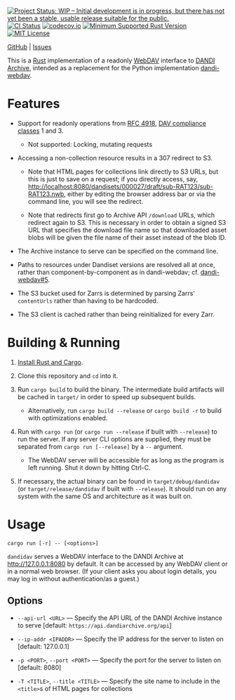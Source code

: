 [![Project Status: WIP – Initial development is in progress, but there has not yet been a stable, usable release suitable for the public.](https://www.repostatus.org/badges/latest/wip.svg)](https://www.repostatus.org/#wip)
[![CI Status](https://github.com/jwodder/dandidav/actions/workflows/test.yml/badge.svg)](https://github.com/jwodder/dandidav/actions/workflows/test.yml)
[![codecov.io](https://codecov.io/gh/jwodder/dandidav/branch/master/graph/badge.svg)](https://codecov.io/gh/jwodder/dandidav)
[![Minimum Supported Rust Version](https://img.shields.io/badge/MSRV-1.70-orange)](https://www.rust-lang.org)
[![MIT License](https://img.shields.io/github/license/jwodder/dandidav.svg)](https://opensource.org/licenses/MIT)

[GitHub](https://github.com/jwodder/dandidav) | [Issues](https://github.com/jwodder/dandidav/issues)

This is a [Rust](https://www.rust-lang.org) implementation of a readonly
[WebDAV](https://webdav.org) interface to [DANDI
Archive](https://dandiarchive.org), intended as a replacement for the Python
implementation [dandi-webdav](https://github.com/dandi/dandi-webdav).

Features
========

- Support for readonly operations from [RFC
  4918](http://www.webdav.org/specs/rfc4918.html), [DAV compliance
  classes](http://www.webdav.org/specs/rfc4918.html#dav.compliance.classes) 1
  and 3.
    - Not supported: Locking, mutating requests

- Accessing a non-collection resource results in a 307 redirect to S3.

    - Note that HTML pages for collections link directly to S3 URLs, but this
      is just to save on a request; if you directly access, say,
      <http://localhost:8080/dandisets/000027/draft/sub-RAT123/sub-RAT123.nwb>,
      either by editing the browser address bar or via the command line, you
      will see the redirect.

    - Note that redirects first go to Archive API `/download` URLs, which
      redirect again to S3.  This is necessary in order to obtain a signed S3
      URL that specifies the download file name so that downloaded asset blobs
      will be given the file name of their asset instead of the blob ID.

- The Archive instance to serve can be specified on the command line.

- Paths to resources under Dandiset versions are resolved all at once, rather
  than component-by-component as in dandi-webdav; cf.
  [dandi-webdav#5](https://github.com/dandi/dandi-webdav/issues/5).

- The S3 bucket used for Zarrs is determined by parsing Zarrs' `contentUrls`
  rather than having to be hardcoded.

- The S3 client is cached rather than being reinitialized for every Zarr.


Building & Running
==================

1. [Install Rust and Cargo](https://www.rust-lang.org/tools/install).

2. Clone this repository and `cd` into it.

3. Run `cargo build` to build the binary.  The intermediate build artifacts
   will be cached in `target/` in order to speed up subsequent builds.

    - Alternatively, run `cargo build --release` or `cargo build -r` to build
      with optimizations enabled.

4. Run with `cargo run` (or `cargo run --release` if built with `--release`) to
   run the server.  If any server CLI options are supplied, they must be
   separated from `cargo run [--release]` by a `--` argument.

    - The WebDAV server will be accessible for as long as the program is left
      running.  Shut it down by hitting Ctrl-C.

5. If necessary, the actual binary can be found in `target/debug/dandidav` (or
   `target/release/dandidav` if built with `--release`).  It should run on any
   system with the same OS and architecture as it was built on.


Usage
=====

    cargo run [-r] -- [<options>]

`dandidav` serves a WebDAV interface to the DANDI Archive at
http://127.0.0.1:8080 by default.  It can be accessed by any WebDAV client or
in a normal web browser.  (If your client asks you about login details, you may
log in without authentication/as a guest.)

Options
-------

- `--api-url <URL>` — Specify the API URL of the DANDI Archive instance to
  serve [default: `https://api.dandiarchive.org/api`]

- `--ip-addr <IPADDR>` — Specify the IP address for the server to listen on
  [default: 127.0.0.1]

- `-p <PORT>`, `--port <PORT>` — Specify the port for the server to listen on
  [default: 8080]

- `-T <TITLE>`, `--title <TITLE>` — Specify the site name to include in the
  `<title>`s of HTML pages for collections
